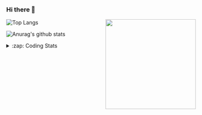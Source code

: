 ### Hi there 👋

<!--
**tao8687/tao8687** is a ✨ _special_ ✨ repository because its `README.md` (this file) appears on your GitHub profile.

Here are some ideas to get you started:

- 🔭 I’m currently working on ...
- 🌱 I’m currently learning ...
- 👯 I’m looking to collaborate on ...
- 🤔 I’m looking for help with ...
- 💬 Ask me about ...
- 📫 How to reach me: ...
- 😄 Pronouns: ...
- ⚡ Fun fact: ...
-->

<img align='right' src="https://media.giphy.com/media/M9gbBd9nbDrOTu1Mqx/giphy.gif" width="240">

  
![Top Langs](https://github-readme-stats.vercel.app/api/top-langs/?username=tao8687&layout=compact&title_color=23238E&text_color=A67D3D)

![Anurag's github stats](https://github-readme-stats.vercel.app/api?username=tao8687&show_icons=true&&text_color=A67D3D&title_color=23238E&show_icons=false&count_private=true&hide=stars)

<details>
  <summary>:zap: Coding Stats</summary>
  <br>
    
<!--START_SECTION:waka-->

```text
From: 27 December 2022 - To: 03 January 2023

C++              9 hrs 45 mins   ██████████████████▒░░░░░░   72.92 %
Markdown         1 hr 27 mins    ██▓░░░░░░░░░░░░░░░░░░░░░░   10.87 %
C                1 hr 2 mins     ██░░░░░░░░░░░░░░░░░░░░░░░   07.73 %
Python           34 mins         █░░░░░░░░░░░░░░░░░░░░░░░░   04.25 %
YAML             19 mins         ▓░░░░░░░░░░░░░░░░░░░░░░░░   02.45 %
Makefile         12 mins         ▒░░░░░░░░░░░░░░░░░░░░░░░░   01.61 %
```

<!--END_SECTION:waka-->
</details>
